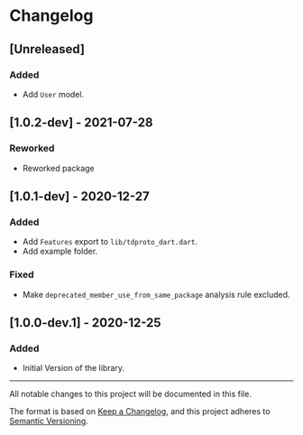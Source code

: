 # Changelog


## [Unreleased]
### Added
- Add `User` model.

## [1.0.2-dev] - 2021-07-28
### Reworked
- Reworked package

## [1.0.1-dev] - 2020-12-27
### Added
- Add `Features` export to `lib/tdproto_dart.dart`.
- Add example folder.

### Fixed  
- Make `deprecated_member_use_from_same_package` analysis rule excluded.


## [1.0.0-dev.1] - 2020-12-25
### Added
- Initial Version of the library.


---


All notable changes to this project will be documented in this file.

The format is based on [Keep a Changelog](https://keepachangelog.com/en/1.0.0/), and this project adheres
to [Semantic Versioning](https://semver.org/spec/v2.0.0.html).

<!--
## Types of changes

- `Added` for new features.
- `Changed` for changes in existing functionality.
- `Deprecated` for soon-to-be removed features.
- `Removed` for now removed features.
- `Fixed` for any bug fixes.
- `Security` in case of vulnerabilities.
-->
